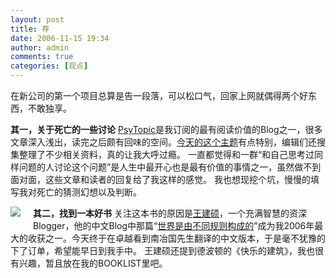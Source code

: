 ```yaml
---
layout: post
title: 荐
date: 2006-11-15 19:34
author: admin
comments: true
categories: [观点]
---
```

在新公司的第一个项目总算是告一段落，可以松口气，回家上网就偶得两个好东西，不敢独享。

<strong>其一，关于死亡的一些讨论</strong>
<a href="http://www.psytopic.com">PsyTopic</a>是我订阅的最有阅读价值的Blog之一，很多文章深入浅出，读完之后颇有回味的空间。<a href="http://www.psytopic.com/mag/post/846.html">今天的这个主题</a>有点特别，编辑们还搜集整理了不少相关资料，真的让我大呼过瘾。
一直都觉得和一群“和自己思考过同样问题的人讨论这个问题”是人生中最开心也是最有价值的事情之一，虽然做不到面对面，这些文章和读者的回复给了我这样的感觉。
我也想现挖个坑，慢慢的填写我对死亡的猜测幻想以及判断。

<strong>其二，找到一本好书</strong>
<a href="http://www.douban.com/subject/1056461/"><img src="http://www.douban.com/mpic/s1817181.jpg" style="float:left;padding:0 20px 20px 0;"/></a>关注这本书的原因是<a href="http://www.wangjianshuo.com">王建硕</a>，一个充满智慧的资深Blogger，他的中文Blog中那篇“<a href="http://home.wangjianshuo.com/cn/20060822_aeccaecec.htm">世界是由不同规则构成的</a>”成为我2006年最大的收获之一。今天终于在卓越看到南冶国先生翻译的中文版本，于是毫不犹豫的下了订单，希望能早日到我手中。
王建硕还提到德波顿的《快乐的建筑》，我也很有兴趣，暂且放在我的BOOKLIST里吧。
